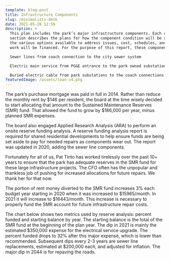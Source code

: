 ```yaml
---
template: blog-post
title: Infrastructure Components
slug: /minimalists-desk
date: 2021-05-28 12:59
description: >
  This plan includes the park’s major infrastructure components. Each component
  section describes the plans for how the component condition will be assessed,
  the various options available to address issues, cost, schedules, and how the
  work will be financed. For the purpose of this report, these components are:

  Sewer lines from coach connection to the city sewer system

  Electric main service from PG&E entrance to the park owned substations

  Buried electric cable from park substations to the coach connections
featuredImage: /assets/loan-v4.png
---
```

The park’s purchase mortgage was paid in full in 2014. Rather than reduce the monthly rent by $146 per resident, the board at the time wisely decided to start allocating that amount to the Sustained Maintenance Reserves (SMR) fund. That allowed the fund to grow by $186,000 per year, minus planned SMR expenses. 

The board also engaged Applied Research Analysis (ARA) to perform an onsite reserve funding analysis. A reserve funding analysis report is required for shared residential developments to help ensure funds are being set aside to pay for needed repairs as components wear out. The report was updated in 2020, adding the sewer line components.

Fortunately for all of us, Pat Tinto has worked tirelessly over the past 10+ years to ensure that the park has adequate reserves in the SMR fund for these large infrastructure projects. The CFO often has the unpopular and thankless job of pushing for increased allocations for future repairs. We thank her for that now.

The portion of rent money diverted to the SMR fund increases 3% each budget year starting in 2020 when it was increased to $15965/month. In 2021 it will increase to $16443/month. This increase is necessary to properly fund the SMR account for future infrastructure repair costs.

The chart below shows two metrics used by reserve analysis: percent funded and starting balance by year. The starting balance is the total of the SMR fund at the beginning of the plan year. The dip in 2021 is mainly the estimated $350,000 expense for the electrical service upgrade. The percent funded drops to 32% after this major expense, which is lower than recommended. Subsequent dips every 2-3 years are sewer line replacements, estimated at $200,000 each, and adjusted for inflation. The major dip in 2044 is for repaving the roads.





![]()